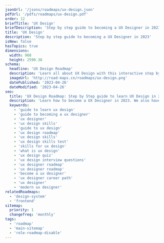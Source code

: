 ```yaml
---
jsonUrl: '/jsons/roadmaps/ux-design.json'
pdfUrl: '/pdfs/roadmaps/ux-design.pdf'
order: 12
briefTitle: 'UX Design'
briefDescription: 'Step by step guide to becoming a UX Designer in 2023'
title: 'UX Design'
description: 'Step by step guide to becoming a UX Designer in 2023'
isNew: false
hasTopics: true
dimensions:
  width: 968
  height: 2590.38
schema:
  headline: 'UX Design Roadmap'
  description: 'Learn all about UX Design with this interactive step by step guide in 2023. We also have resources and short descriptions attached to the roadmap items so you can get everything you want to learn in one place.'
  imageUrl: 'http://road-maps.cn/roadmaps/ux-design.png'
  datePublished: '2023-04-26'
  dateModified: '2023-04-26'
seo:
  title: 'UX Design Roadmap: Step by Step guide to learn UX Design in 2023'
  description: 'Learn how to become a UX Designer in 2023. We also have resources and short descriptions attached to the roadmap items so you can get everything you want to learn in one place.'
  keywords:
    - 'guide to learn ux design'
    - 'guide to becoming a ux designer'
    - 'ux designer'
    - 'ux design skills'
    - 'guide to ux design'
    - 'ux design roadmap'
    - 'ux design skills'
    - 'ux design skills test'
    - 'skills for ux design'
    - 'what is ux design'
    - 'ux design quiz'
    - 'ux design interview questions'
    - 'ux designer roadmap'
    - 'ux designer roadmap'
    - 'become a ux designer'
    - 'ux designer career path'
    - 'ux designer'
    - 'modern ux designer'
relatedRoadmaps:
  - 'design-system'
  - 'frontend'
sitemap:
  priority: 1
  changefreq: 'monthly'
tags:
  - 'roadmap'
  - 'main-sitemap'
  - 'role-roadmap-disable'
---
```

